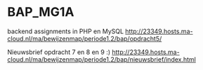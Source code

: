 # BAP_MG1A
backend assignments in PHP en MySQL
http://23349.hosts.ma-cloud.nl/ma/bewijzenmap/periode1.2/bap/opdracht5/

Nieuwsbrief opdracht 7 en 8 en 9 :)
http://23349.hosts.ma-cloud.nl/ma/bewijzenmap/periode1.2/bap/nieuwsbrief/index.html
